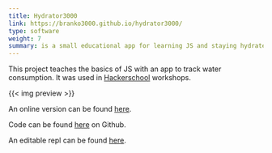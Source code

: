 ```yaml
---
title: Hydrator3000
link: https://branko3000.github.io/hydrator3000/
type: software
weight: 7
summary: is a small educational app for learning JS and staying hydrated.
---
```

This project teaches the basics of JS with an app to track water consumption. It was used in [Hackerschool](https://hacker-school.de/) workshops.

{{< img preview >}}

An online version can be found [here](https://branko3000.github.io/hydrator3000/).

Code can be found [here](https://github.com/branko3000/hydrator3000) on Github.

An editable repl can be found [here](https://repl.it/@branko3000/hydrator3000).
